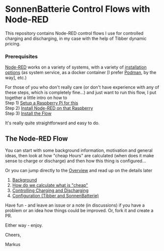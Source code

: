 # SonnenBatterie Control Flows with Node-RED

This repository contains Node-RED control flows I use for controlled charging and discharging, in my case with the help of Tibber dynamic pricing.

### Prerequisites

[Node-RED](https://nodered.org/) works on a variety of systems, with a variety of [installation options](https://nodered.org/docs/getting-started/) (as system service, as a docker container [I prefer [Podman](https://podman.io/), by the way], etc.)

For those of you who don't really care (or don't have experience with any of these steps, which is completely fine...) and just want to run this flow, I put together a little intro on how to  
Step 1) [Setup a Raspberry Pi for this](./docs/setup/pi/install-pi.md)  
Step 2) [Install Node-RED on that Raspberry](./docs/setup/nodered/install-nodered.md)  
Step 3) [Install the Flow](./docs/setup/flow/import-flow.md)  

It's really quite straightforward and easy to do. 


## The Node-RED Flow

You can start with some background information, motivation and general ideas, then look at how "cheap Hours" are calculated (when does it make sense to charge or discharge) and then how this thing is configured...

Or you can jump directly to the [Overview](./docs/overview.md) and read up on the details later

1) [Background](./docs/background.md)
2) [How do we calculate what is "cheap"](./docs/calculation.md)
3) [Controlling Charging and Discharging](./docs/charging-discharging.md)
4) [Configuration (Tibber and SonnenBatterie)](./docs/configuration.md)


Have fun - and leave an issue or a note (in discussions) if you have a problem or an idea how things could be improved. Or, fork it and create a PR.

Either way - enjoy.

Cheers,

Markus






